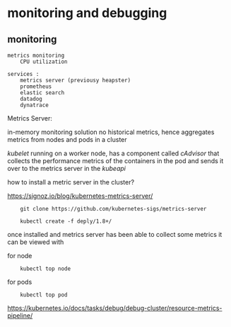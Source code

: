 # monitoring and debugging 

## monitoring 

    metrics monitoring 
        CPU utilization

    services : 
        metrics server (previousy heapster)
        prometheus
        elastic search 
        datadog
        dynatrace

Metrics Server:

in-memory monitoring solution
no historical metrics, hence
aggregates metrics from nodes and pods in a cluster


*kubelet* running on a worker node, has a component called *cAdvisor* that collects the performance metrics of the containers in the pod and sends it over to the metrics server in the *kubeapi*


how to install a metric server in the cluster?

https://signoz.io/blog/kubernetes-metrics-server/


```
    git clone https://github.com/kubernetes-sigs/metrics-server

    kubectl create -f deply/1.8+/
```

once installed and metrics server has been able to collect some metrics it can be viewed with 

for node

```
    kubectl top node
```

for pods

```
    kubectl top pod
```

https://kubernetes.io/docs/tasks/debug/debug-cluster/resource-metrics-pipeline/

